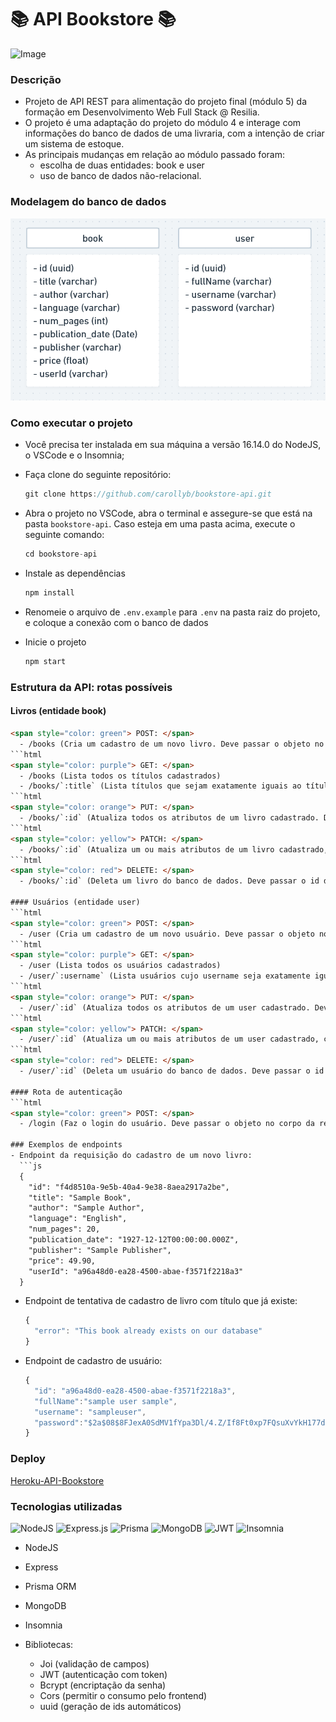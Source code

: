 # 📚 API Bookstore 📚

  ![Image](./public/images/library.jpg)
### Descrição

 - Projeto de API REST para alimentação do projeto final (módulo 5) da formação em Desenvolvimento Web Full Stack @ Resilia. 
 - O projeto é uma adaptação do projeto do módulo 4 e interage com informações do banco de dados de uma livraria, com a intenção de criar um sistema de estoque. 
 - As principais mudanças em relação ao módulo passado foram: 
   - escolha de duas entidades: book e user
   - uso de banco de dados não-relacional.

### Modelagem do banco de dados

  
  ![Image](./public/images/db_diagram.PNG)

### Como executar o projeto
- Você precisa ter instalada em sua máquina a versão 16.14.0 do NodeJS, o VSCode e o Insomnia;
- Faça clone do seguinte repositório:
 
    ```js
    git clone https://github.com/carollyb/bookstore-api.git
    ```

- Abra o projeto no VSCode, abra o terminal e assegure-se que está na pasta `bookstore-api`. Caso esteja em uma pasta acima, execute o seguinte comando:
  ```js
  cd bookstore-api
-  Instale as dependências
     ```js
     npm install
- Renomeie o arquivo de `.env.example` para `.env` na pasta raiz do projeto, e coloque a conexão com o banco de dados
- Inicie o projeto
   ```js
   npm start


### Estrutura da API: rotas possíveis
#### Livros (entidade book)
```html
<span style="color: green"> POST: </span>
  - /books (Cria um cadastro de um novo livro. Deve passar o objeto no corpo da requisição. O id não é necessário pois é gerado automaticamente através da biblioteca uuid)
```html
<span style="color: purple"> GET: </span> 
  - /books (Lista todos os títulos cadastrados)
  - /books/`:title` (Lista títulos que sejam exatamente iguais ao título passado como parâmetro)
```html
<span style="color: orange"> PUT: </span>
  - /books/`:id` (Atualiza todos os atributos de um livro cadastrado. Deve passar o objeto com todos os atributos no corpo da requisição, com exceção do id, que não deve ser alterado manualmente)
```html
<span style="color: yellow"> PATCH: </span>
  - /books/`:id` (Atualiza um ou mais atributos de um livro cadastrado, com exceção do id. Deve passar um ou mais atributos no corpo da requisição, e o id como parâmetro)
```html
<span style="color: red"> DELETE: </span>
  - /books/`:id` (Deleta um livro do banco de dados. Deve passar o id do livro como parâmetro)

#### Usuários (entidade user)
```html
<span style="color: green"> POST: </span>
  - /user (Cria um cadastro de um novo usuário. Deve passar o objeto no corpo da requisição. O id não é necessário pois é gerado automaticamente através da biblioteca uuid)
```html
<span style="color: purple"> GET: </span> 
  - /user (Lista todos os usuários cadastrados)
  - /user/`:username` (Lista usuários cujo username seja exatamente igual ao username passado como parâmetro)
```html
<span style="color: orange"> PUT: </span>
  - /user/`:id` (Atualiza todos os atributos de um user cadastrado. Deve passar o objeto com todos os atributos no corpo da requisição, com exceção do id, que não deve ser alterado manualmente)
```html
<span style="color: yellow"> PATCH: </span>
  - /user/`:id` (Atualiza um ou mais atributos de um user cadastrado, com exceção do id. Deve passar um ou mais atributos no corpo da requisição, e o id como parâmetro)
```html
<span style="color: red"> DELETE: </span>
  - /user/`:id` (Deleta um usuário do banco de dados. Deve passar o id do user como parâmetro)

#### Rota de autenticação
```html
<span style="color: green"> POST: </span>
  - /login (Faz o login do usuário. Deve passar o objeto no corpo da requisição e o usuário deve estar previamente cadastrado. Caso sucesso, retorna o token)

### Exemplos de endpoints
- Endpoint da requisição do cadastro de um novo livro:
  ```js
  {
	"id": "f4d8510a-9e5b-40a4-9e38-8aea2917a2be",
	"title": "Sample Book",
	"author": "Sample Author",
	"language": "English",
	"num_pages": 20,
	"publication_date": "1927-12-12T00:00:00.000Z",
	"publisher": "Sample Publisher",
    "price": 49.90,
    "userId": "a96a48d0-ea28-4500-abae-f3571f2218a3"
  }
  ```
- Endpoint de tentativa de cadastro de livro com título que já existe:
  ```js
  {
	"error": "This book already exists on our database"
  }
  ```
- Endpoint de cadastro de usuário:
  ```js
  {
    "id": "a96a48d0-ea28-4500-abae-f3571f2218a3",
    "fullName":"sample user sample",
    "username": "sampleuser",
    "password":"$2a$08$8FJexA0SdMV1fYpa3Dl/4.Z/If8Ft0xp7FQsuXvYkH177dx7cpTMS"
  }

### Deploy

[Heroku-API-Bookstore](https://api-bookstore-mod5.herokuapp.com/)

### Tecnologias utilizadas

![NodeJS](https://img.shields.io/badge/node.js-6DA55F?style=for-the-badge&logo=node.js&logoColor=white)
![Express.js](https://img.shields.io/badge/express.js-%23404d59.svg?style=for-the-badge&logo=express&logoColor=%2361DAFB)
![Prisma](https://img.shields.io/badge/Prisma-3982CE?style=for-the-badge&logo=Prisma&logoColor=white)
![MongoDB](https://img.shields.io/badge/MongoDB-%234ea94b.svg?style=for-the-badge&logo=mongodb&logoColor=white)
![JWT](https://img.shields.io/badge/JWT-black?style=for-the-badge&logo=JSON%20web%20tokens)
![Insomnia](https://img.shields.io/badge/Insomnia-black?style=for-the-badge&logo=insomnia&logoColor=5849BE)

- NodeJS
- Express
- Prisma ORM
- MongoDB
- Insomnia

- Bibliotecas: 
  - Joi (validação de campos)
  - JWT (autenticação com token)
  - Bcrypt (encriptação da senha)
  - Cors (permitir o consumo pelo frontend)
  - uuid (geração de ids automáticos)

